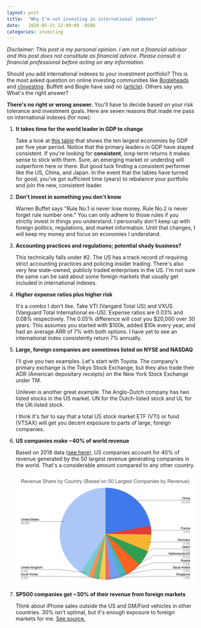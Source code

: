 ```yaml
---
layout: post
title:  "Why I'm not investing in international indexes"
date:   2020-05-21 12:00:00 -0500
categories: investing
---
```


*Disclaimer: This post is my personal opinion. I am not a financial advisor and this post does not constitute as financial advice. Please consult a financial professional before acting on any information.*

Should you add international indexes to your investment portfolio? This is the most asked question on online investing communities like [Bogleheads](https://www.bogleheads.org/forum/index.php) and [r/investing](https://www.reddit.com/r/investing). Buffett and Bogle have said no ([article](https://www.cnbc.com/2017/04/17/a-stubborn-investing-rule-shared-by-jack-bogle-and-warren-buffett.html)). Others say yes. What's the right answer?

**There's no right or wrong answer.** You'll have to decide based on your risk tolerance and investment goals. Here are seven reasons that made me pass on international indexes (for now):

1. **It takes time for the world leader in GDP to change**

    Take a look at [this table](https://en.wikipedia.org/wiki/List_of_countries_by_largest_historical_GDP#By_average_values_of_GDP_(nominal)) that shows the ten largest economies by GDP per five year period. Notice that the primary leaders in GDP have stayed consistent. If you're looking for **consistent**, long-term returns it makes sense to stick with them. Sure, an emerging market or underdog will outperform here or there. But good luck finding a consistent performer like the US, China, and Japan. In the event that the tables have turned for good, you've got sufficient time (years) to rebalance your portfolio and join the new, consistent leader.   

2. **Don't invest in something you don't know**

    Warren Buffet says "Rule No.1 is never lose money. Rule No.2 is never forget rule number one." You can only adhere to those rules if you strictly invest in things you understand. I personally don't keep up with foreign politics, regulations, and market information. Until that changes, I will keep my money and focus on economies I understand.

3. **Accounting practices and regulations; potential shady business?**

    This technically falls under #2. The US has a track record of requiring strict accounting practices and policing insider trading. There's also very few state-owned, publicly traded enterprises in the US. I'm not sure the same can be said about some foreign markets that usually get included in international indexes.

4. **Higher expense ratios plus higher risk**

    It's a combo I don't like. Take VTI (Vangard Total US) and VXUS (Vanguard Total International ex-US). Expense ratios are 0.03% and 0.08% respectively. The 0.05% difference will cost you $20,000 over 30 years. This assumes you started with $100k, added $10k every year, and had an average ARR of 7% with both options. I have yet to see an international index consistently return 7% annually. 

5. **Large, foreign companies are sometimes listed on NYSE and NASDAQ**

    I'll give you two examples. Let's start with Toyota. The company's primary exchange is the Tokyo Stock Exchange, but they also trade their ADR (American depositary receipts) on the New York Stock Exchange under TM. 

    Unilever is another great example. The Anglo-Dutch company has two listed stocks in the US market. UN for the Dutch-listed stock and UL for the UK-listed stock.

    I think it's fair to say that a total US stock market ETF (VTI) or fund (VTSAX) will get you decent exposure to parts of large, foreign companies.

6. **US companies make ~40% of world revenue**

    Based on 2018 data ([see here](https://en.wikipedia.org/wiki/List_of_largest_companies_by_revenue)), US companies account for 40% of revenue generated by the 50 largest revenue generating companies in the world. That's a considerable amount compared to any other country.

    ![Revenue Share by Country](/assets/img/investing-revenue-share-per-country-2018.png)

7. **SP500 companies get ~30% of their revenue from foreign markets**

    Think about iPhone sales outside the US and GM/Ford vehicles in other countries. 30% isn't optimal, but it's enough exposure to foreign markets for me. [See source.](https://www.spglobal.com/en/research-insights/articles/The-Impact-of-the-Global-Economy-on-the-SP-500)
